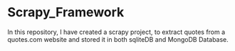 # Scrapy_Framework
In this repository, I have created a scrapy project, to extract quotes from a quotes.com website and stored it in both sqliteDB and MongoDB Database.

